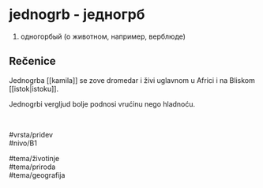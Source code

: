 # jednogrb - једногрб

1. одногорбый (о животном, например, верблюде)

## Rečenice

Jednogrba [[kamila]] se zove dromedar i živi uglavnom u Africi i na Bliskom [[istok|istoku]].

Jednogrbi vergljud bolje podnosi vrućinu nego hladnoću.

<br>

#vrsta/pridev  
#nivo/B1  

#tema/životinje  
#tema/priroda  
#tema/geografija
